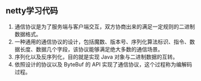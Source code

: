 
## netty学习代码
1. 通信协议是为了服务端与客户端交互，双方协商出来的满足一定规则的二进制数据格式。
2. 一种通用的通信协议的设计，包括魔数、版本号、序列化算法标识、指令、数据长度、数据几个字段，该协议能够满足绝大多数的通信场景。
3. 序列化以及反序列化，目的就是实现 Java 对象与二进制数据的互转。
4. 依照设计的协议以及 ByteBuf 的 API 实现了通信协议，这个过程称为编解码过程。
